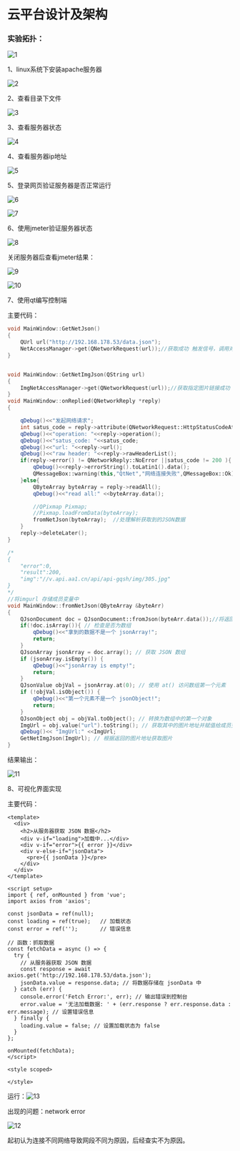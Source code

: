 # 云平台设计及架构

### 实验拓扑：

![1](第0组10月21日作业/1.png)

1、linux系统下安装apache服务器

![2](第0组10月21日作业/2.png)

2、查看目录下文件

![3](第0组10月21日作业/3.png)

3、查看服务器状态

![4](第0组10月21日作业/4.png)

4、查看服务器ip地址

![5](第0组10月21日作业/5.png)

5、登录网页验证服务器是否正常运行

![6](第0组10月21日作业/6.png)

![7](第0组10月21日作业/7.png)

6、使用jmeter验证服务器状态

![8](第0组10月21日作业/8.png)

关闭服务器后查看jmeter结果：

![9](第0组10月21日作业/9.png)

![10](第0组10月21日作业/10.png)

7、使用qt编写控制端

主要代码：

```c++
void MainWindow::GetNetJson()
{
    QUrl url("http://192.168.178.53/data.json");
    NetAccessManager->get(QNetworkRequest(url));//获取成功 触发信号，调用对应的槽函数   ，  发送请求
}


void MainWindow::GetNetImgJson(QString url)
{
    ImgNetAccessManager->get(QNetworkRequest(url));//获取指定图片链接成功  则会调用   对应的槽函数
}
void MainWindow::onReplied(QNetworkReply *reply)
{

    qDebug()<<"发起网络请求";
    int satus_code = reply->attribute(QNetworkRequest::HttpStatusCodeAttribute).toInt();
    qDebug()<<"operation: "<<reply->operation();
    qDebug()<<"satus_code: "<<satus_code;
    qDebug()<<"url: "<<reply->url();
    qDebug()<<"raw header: "<<reply->rawHeaderList();
    if(reply->error() != QNetworkReply::NoError ||satus_code != 200 ){
        qDebug()<<reply->errorString().toLatin1().data();
        QMessageBox::warning(this,"QtNet","网络连接失败",QMessageBox::Ok);
    }else{
        QByteArray byteArray = reply->readAll();
        qDebug()<<"read all:" <<byteArray.data();

        //QPixmap Pixmap;
        //Pixmap.loadFromData(byteArray);
        fromNetJson(byteArray);  //处理解析获取到的JSON数据
    }
    reply->deleteLater();
}

/*
{
    "error":0,
    "result":200,
    "img":"//v.api.aa1.cn/api/api-gqsh/img/305.jpg"
}
*/
//将imgurl 存储成员变量中
void MainWindow::fromNetJson(QByteArray &byteArr)
{
    QJsonDocument doc = QJsonDocument::fromJson(byteArr.data());//将返回的字符串转换为对象
    if(!doc.isArray()){ // 检查是否为数组
        qDebug()<<"拿到的数据不是一个 jsonArray!";
        return;
    }
    QJsonArray jsonArray = doc.array(); // 获取 JSON 数组
    if (jsonArray.isEmpty()) {
        qDebug()<<"jsonArray is empty!";
        return;
    }
    QJsonValue objVal = jsonArray.at(0); // 使用 at() 访问数组第一个元素
    if (!objVal.isObject()) {
        qDebug()<<"第一个元素不是一个 jsonObject!";
        return;
    }
    QJsonObject obj = objVal.toObject(); // 转换为数组中的第一个对象
    ImgUrl = obj.value("url").toString(); // 获取其中的图片地址并赋值给成员变量
    qDebug()<< "ImgUrl:" <<ImgUrl;
    GetNetImgJson(ImgUrl); // 根据返回的图片地址获取图片
}


```

结果输出：

![11](第0组10月21日作业/11.png)

8、可视化界面实现

主要代码：

```vue
<template>
  <div>
    <h2>从服务器获取 JSON 数据</h2>
    <div v-if="loading">加载中...</div>
    <div v-if="error">{{ error }}</div>
    <div v-else-if="jsonData">
      <pre>{{ jsonData }}</pre> 
    </div>
  </div>
</template>

<script setup>
import { ref, onMounted } from 'vue';
import axios from 'axios';

const jsonData = ref(null);
const loading = ref(true);   // 加载状态
const error = ref('');       // 错误信息

// 函数：抓取数据
const fetchData = async () => {
  try {
    // 从服务器获取 JSON 数据
    const response = await axios.get('http://192.168.178.53/data.json');
    jsonData.value = response.data; // 将数据存储在 jsonData 中
  } catch (err) {
    console.error('Fetch Error:', err); // 输出错误到控制台
    error.value = '无法加载数据: ' + (err.response ? err.response.data : err.message); // 设置错误信息
  } finally {
    loading.value = false; // 设置加载状态为 false
  }
};

onMounted(fetchData);
</script>

<style scoped>

</style>

```

运行：![13](第0组10月21日作业/13.png)

出现的问题：network error

![12](第0组10月21日作业/12.png)

起初认为连接不同网络导致网段不同为原因，后经查实不为原因。